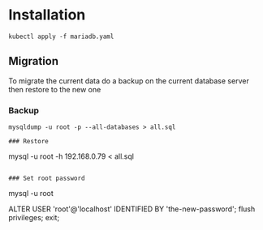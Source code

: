 # Installation

```
kubectl apply -f mariadb.yaml
```

## Migration
To migrate the current data do a backup on the current database server then restore to the new one

### Backup
```
mysqldump -u root -p --all-databases > all.sql

### Restore
```
mysql -u root -h 192.168.0.79  < all.sql
```

### Set root password
```
mysql -u root

ALTER USER 'root'@'localhost' IDENTIFIED BY 'the-new-password';
flush privileges;
exit;
```
